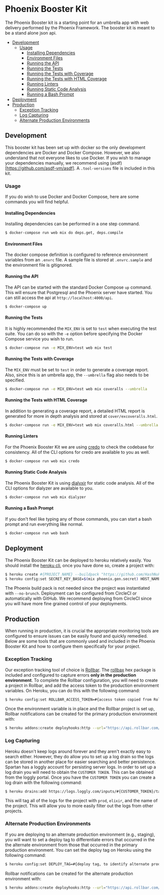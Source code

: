 # Phoenix Booster Kit

The Phoenix Booster kit is a starting point for an umbrella app with web
delivery performed by the Phoenix Framework. The booster kit is meant to be a
stand alone json api.

* [Development](#development)
  * [Usage](#usage)
    * [Installing Dependencies](#installing-dependencies)
    * [Environment Files](#environment-files)
    * [Running the API](#running-the-api)
    * [Running the Tests](#running-the-tests)
    * [Running the Tests with Coverage](#running-the-tests-with-coverage)
    * [Running the Tests with HTML Coverage](#running-the-tests-with-html-coverage)
    * [Running Linters](#running-linters)
    * [Running Static Code Analysis](#running-static-code-analysis)
    * [Running a Bash Prompt](#running-a-bash-prompt)
* [Deployment](#deployment)
* [Production](#production)
  * [Exception Tracking](#exception-tracking)
  * [Log Capturing](#log-capturing)
  * [Alternate Production Environments](#alternate-production-environments)


## Development

This booster kit has been set up with docker so the only development
dependencies are Docker and Docker Compose. However, we also understand that not
everyone likes to use Docker. If you wish to manage your dependencies manually,
we recommend using (asdf)[https://github.com/asdf-vm/asdf]. A `.tool-versions`
file is included in this kit.

### Usage

If you do wish to use Docker and Docker Compose, here are some commands you will
find helpful.

#### Installing Dependencies

Installing dependencies can be performed in a one step command.

```bash
$ docker-compose run web mix do deps.get, deps.compile
```

#### Environment Files

The docker compose definition is configured to reference environment variables
from an `.envrc` file. A sample file is stored at `.envrc.sample` and the
environment file is gitignored.

#### Running the API

The API can be started with the standard Docker Compose `up` command. This will
ensure that Postgresql and the Phoenix server have started. You can still access
the api at `http://localhost:4000/api`.

```bash
$ docker-compose up
```

#### Running the Tests

It is highly recommended the `MIX_ENV` is set to `test` when executing the test
suite. You can do so with the `-e` option before specifying the Docker Compose
service you wish to run.

```bash
$ docker-compose run -e MIX_ENV=test web mix test
```

#### Running the Tests with Coverage

The `MIX_ENV` must be set to `test` in order to generate a coverage report.
Also, since this is an umbrella app, the `--umbrella` flag also needs to be
specified.

```bash
$ docker-compose run -e MIX_ENV=test web mix coveralls --umbrella
```

#### Running the Tests with HTML Coverage

In addition to generating a coverage report, a detailed HTML report is generated
for more in depth analysis and stored at `cover/excoveralls.html`.

```bash
$ docker-compose run -e MIX_ENV=test web mix coveralls.html --umbrella
```

#### Running Linters

For the Phoenix Booster Kit we are using
[credo](https://github.com/rrrene/credo) to check the codebase for consistency.
All of the CLI options for credo are available to you as well.

```bash
$ docker-compose run web mix credo
```

#### Running Static Code Analysis

The Phoenix Booster Kit is using
[dialyxir](https://github.com/jeremyjh/dialyxir) for static code analysis. All
of the CLI options for dialyzer are available to you.

```bash
$ docker-compose run web mix dialyzer
```

#### Running a Bash Prompt

If you don't feel like typing any of those commands, you can start a bash prompt
and run everything like normal.

```bash
$ docker-compose run web bash
```

## Deployment

The Phoenix Booster Kit can be deployed to heroku relatively easily. You should
install the [heroku cli](https://devcenter.heroku.com/articles/heroku-cli), once
you have done so, create a project with:

```bash
$ heroku create #{PROJECT_NAME} --buildpack "https://github.com/HashNuke/heroku-buildpack-elixir.git"
$ heroku config:set SECRET_KEY_BASE=$(mix phoenix.gen.secret) HOST_NAME=#{PROJECT_NAME} MIX_ENV=prod
```

The Phoenix build pack is not needed since the project was instantiated with
`--no-brunch`. Deployment can be configured from CircleCI or automatically with
GitHub. We recommend deploying from CircleCI since you will have more fine
grained control of your deployments.

## Production

When running in production, it is crucial the appropriate monitoring tools are
configured to ensure issues can be easily found and quickly remedied. Below are
some tools that are commonly used and included in the Phoenix Booster Kit and
how to configure them specifically for your project.

### Exception Tracking

Our exception tracking tool of choice is [Rollbar](https://rollbar.com). The
[rollbax](https://github.com/elixir-addicts/rollbax) hex package is included and
configured to capture errors **only in the production environment**. To complete
the Rollbar configuration, you will need to create a project in Rollbar, and add
the access token to the production environment variables. On Heroku, you can do
this with the following command:

```bash
$ heroku config:set ROLLBAR_ACCESS_TOKEN=#{access token copied from Rollbar}
```

Once the environment variable is in place and the Rollbar project is set up,
Rollbar notifications can be created for the primary production environment
with:

```bash
$ heroku addons:create deployhooks:http --url="https://api.rollbar.com/api/1/deploy/?access_token=#{access token copied from Rollbar}&environment=prod
```

### Log Capturing

Heroku doesn't keep logs around forever and they aren't exactly easy to search
either. However, they do allow you to set up a log drain so the logs can be
stored in another place for easier searching and better persistence. Spartan has
a loggly account for persisting server logs. In order to set up a log drain you
will need to obtain the `CUSTOMER TOKEN`. This can be obtained from the loggly
portal. Once you have the `CUSTOMER TOKEN` you can create a log drain with the
following command:

```bash
$ heroku drains:add https://logs.loggly.com/inputs/#{CUSTOMER_TOKEN}/tag/prod,#{PROJECT_NAME},elixir --app #{PROJECT_NAME}
```

This will tag all of the logs for the project with `prod`, `elixir`, and the
name of the project. This will allow you to more easily filter out the logs from
other projects.

### Alternate Production Environments

If you are deploying to an alternate production environment (e.g., staging), you
will want to set a deploy tag to differentiate errors that occurred in the the
alternate environment from those that occurred in the primary production
environment. You can set the deploy tag on Heroku using the following command:

```bash
$ heroku config:set DEPLOY_TAG=#{deploy tag, to identify alternate production environment}
```

Rollbar notifications can be created for the alternate production environment
with:

```bash
$ heroku addons:create deployhooks:http --url="https://api.rollbar.com/api/1/deploy/?access_token=#{access token copied from Rollbar}&environment=#{deploy tag}"
```
